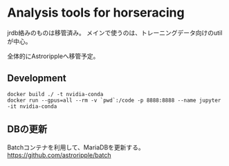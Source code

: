 # Analysis tools for horseracing
jrdb絡みのものは移管済み。
メインで使うのは、トレーニングデータ向けのutilが中心。

全体的にAstrorippleへ移管予定。

## Development
```
docker build ./ -t nvidia-conda  
docker run --gpus=all --rm -v `pwd`:/code -p 8888:8888 --name jupyter -it nvidia-conda  
```
## DBの更新
Batchコンテナを利用して、MariaDBを更新する。  
https://github.com/astroripple/batch
